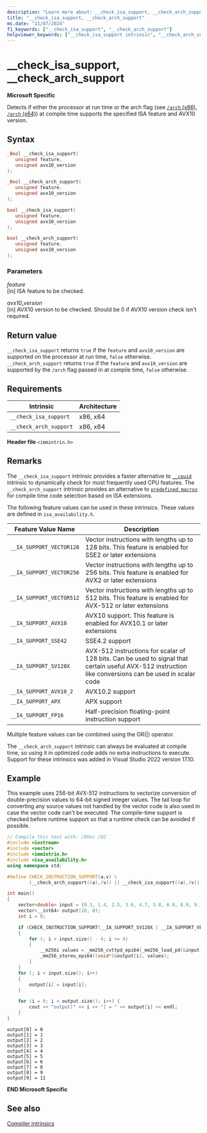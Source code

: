 ```yaml
---
description: "Learn more about: __check_isa_support, __check_arch_support"
title: "__check_isa_support, __check_arch_support"
ms.date: "11/07/2024"
f1_keywords: ["__check_isa_support", "__check_arch_support"]
helpviewer_keywords: ["__check_isa_support intrinsic", "__check_arch_support intrinsic"]
---
```

# __check_isa_support, __check_arch_support

**Microsoft Specific**

Detects if either the processor at run time or the arch flag (see [`/arch` (x86)](..\build\reference\arch-x86.md), [`/arch` (x64)](..\build\reference\arch-x64.md)) at compile time supports the specified ISA feature and AVX10 version.

## Syntax

```C
_Bool __check_isa_support(
   unsigned feature,
   unsigned avx10_version
);

_Bool __check_arch_support(
   unsigned feature,
   unsigned avx10_version
);
```

```cpp
bool __check_isa_support(
   unsigned feature,
   unsigned avx10_version
);

bool __check_arch_support(
   unsigned feature,
   unsigned avx10_version
);
```

### Parameters

*feature*\
[in] ISA feature to be checked.

*avx10_version*\
[in] AVX10 version to be checked. Should be 0 if AVX10 version check isn't required.

## Return value

`__check_isa_support` returns `true` if the `feature` and `avx10_version` are supported on the processor at run time, `false` otherwise.
`__check_arch_support` returns `true` if the `feature` and `avx10_version` are supported by the `/arch` flag passed in at compile time, `false` otherwise.

## Requirements

|Intrinsic|Architecture|
|---------------|------------------|
|`__check_isa_support`|x86, x64|
|`__check_arch_support`|x86, x64|

**Header file** `<immintrin.h>`

## Remarks

The `__check_isa_support` intrinsic provides a faster alternative to [`__cpuid`](cpuid-cpuidex.md) intrinsic to dynamically check for most frequently used CPU features. The `__check_arch_support` intrinsic provides an alternative to [`predefined macros`](..\preprocessor\predefined-macros.md) for compile time code selection based on ISA extensions.

The following feature values can be used in these intrinsics. These values are defined in `isa_availability.h`.

|Feature Value Name|Description|
|---------------|------------------|
|`__IA_SUPPORT_VECTOR128`|Vector instructions with lengths up to 128 bits. This feature is enabled for SSE2 or later extensions|
|`__IA_SUPPORT_VECTOR256`|Vector instructions with lengths up to 256 bits. This feature is enabled for AVX2 or later extensions|
|`__IA_SUPPORT_VECTOR512`|Vector instructions with lengths up to 512 bits. This feature is enabled for AVX-512 or later extensions|
|`__IA_SUPPORT_AVX10`|AVX10 support. This feature is enabled for AVX10.1 or later extensions|
|`__IA_SUPPORT_SSE42`|SSE4.2 support|
|`__IA_SUPPORT_SV128X`|AVX-512 instructions for scalar of 128 bits. Can be used to signal that certain useful AVX-512 instruction like conversions can be used in scalar code|
|`__IA_SUPPORT_AVX10_2`|AVX10.2 support|
|`__IA_SUPPORT_APX`|APX support|
|`__IA_SUPPORT_FP16`|Half-precision floating-point instruction support|

Multiple feature values can be combined using the OR(|) operator.

The `__check_arch_support` intrinsic can always be evaluated at compile time, so using it in optimized code adds no extra instructions to execute.
Support for these intrinsics was added in Visual Studio 2022 version 17.10.

## Example

This example uses 256-bit AVX-512 instructions to vectorize conversion of double-precision values to 64-bit signed integer values. The tail loop for converting any source values not handled by the vector code is also used in case the vector code can't be executed. The compile-time support is checked before runtime support so that a runtime check can be avoided if possible.

```cpp
// Compile this test with: /EHsc /O2
#include <iostream>
#include <vector>
#include <immintrin.h>
#include <isa_availability.h>
using namespace std;

#define CHECK_INSTRUCTION_SUPPORT(a,v) \
        (__check_arch_support((a),(v)) || __check_isa_support((a),(v)))

int main()
{
    vector<double> input = {0.3, 1.4, 2.5, 3.6, 4.7, 5.8, 6.9, 8.0, 9.1, 11.14};
    vector<__int64> output(10, 0);
    int i = 0;

    if (CHECK_INSTRUCTION_SUPPORT(__IA_SUPPORT_SV128X | __IA_SUPPORT_VECTOR256, 0))
    {
        for (; i < input.size() - 4; i += 4)
        {
            __m256i values = _mm256_cvttpd_epi64(_mm256_load_pd(&input[i]));
            _mm256_storeu_epi64((void*)&output[i], values);
        }
    }
    for (; i < input.size(); i++)
    {
        output[i] = input[i];
    }

    for (i = 0; i < output.size(); i++) {
        cout << "output[" << i << "] = " << output[i] << endl;
    }
}
```

```Output
output[0] = 0
output[1] = 1
output[2] = 2
output[3] = 3
output[4] = 4
output[5] = 5
output[6] = 6
output[7] = 8
output[8] = 9
output[9] = 11
```

**END Microsoft Specific**

## See also

[Compiler intrinsics](../intrinsics/compiler-intrinsics.md)
